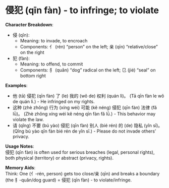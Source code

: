 # **侵犯 (qīn fàn) - to infringe; to violate**

**Character Breakdown**:  
- 侵 (qīn):
  - Meaning: to invade, to encroach
  - Components: 亻 (rén) “person” on the left; 亲 (qīn) “relative/close” on the right  
- 犯 (fàn):
  - Meaning: to offend, to commit
  - Components: 犭 (quǎn) “dog” radical on the left; 㔾 (jié) “seal” on bottom right

**Examples**:  
- 他 (tā) 侵犯 (qīn fàn) 了 (le) 我的 (wǒ de) 权利 (quán lì)。 (Tā qīn fàn le wǒ de quán lì.) - He infringed on my rights.  
- 这种 (zhè zhǒng) 行为 (xíng wéi) 可能 (kě néng) 侵犯 (qīn fàn) 法律 (fǎ lǜ)。 (Zhè zhǒng xíng wéi kě néng qīn fàn fǎ lǜ.) - This behavior may violate the law.  
- 请 (qǐng) 不要 (bú yào) 侵犯 (qīn fàn) 别人 (bié rén) 的 (de) 隐私 (yǐn sī)。 (Qǐng bú yào qīn fàn bié rén de yǐn sī.) - Please do not invade others’ privacy.

**Usage Notes**:  
侵犯 (qīn fàn) is often used for serious breaches (legal, personal rights), both physical (territory) or abstract (privacy, rights).

**Memory Aids**:  
Think: One (亻-rén, person) gets too close/亲 (qīn) and breaks a boundary (the 犭-quǎn/dog guard) = 侵犯 (qīn fàn) - to violate/infringe.